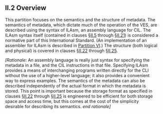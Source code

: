 ## II.2 Overview

This partition focuses on the semantics and the structure of metadata. The semantics of metadata, which dictate much of the operation of the VES, are described using the syntax of ILAsm, an assembly language for CIL. The ILAsm syntax itself (contained in clauses §[II.5](ii.5-general-syntax.md) through §[II.21](#todo-missing-hyperlink)) is considered a normative part of this International Standard. (An implementation of an assembler for ILAsm is described in [Partition VI](#todo-missing-hyperlink).) The structure (both logical and physical) is covered in clauses §[II.22](ii.22-metadata-logical-format-tables.md) through §[II.25](ii.25-file-format-extensions-to-pe.md).

_[Rationale:_ An assembly language is really just syntax for specifying the metadata in a file, and the CIL instructions in that file. Specifying ILAsm provides a means of interchanging programs written directly for the CLI without the use of a higher-level language; it also provides a convenient way to express examples. The semantics of the metadata can also be described independently of the actual format in which the metadata is stored. This point is important because the storage format as specified in clauses §[II.22](#todo-missing-hyperlink) through §[II.25](ii.25-file-format-extensions-to-pe.md) is engineered to be efficient for both storage space and access time, but this comes at the cost of the simplicity desirable for describing its semantics. _end rationale]_
